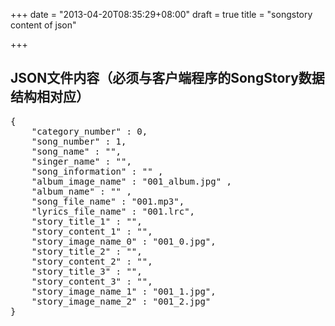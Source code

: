 +++
date = "2013-04-20T08:35:29+08:00"
draft = true
title = "songstory content of json"

+++



## JSON文件内容（必须与客户端程序的SongStory数据结构相对应）

<pre>
{
	"category_number" : 0,
	"song_number" : 1,
	"song_name" : "",
	"singer_name" : "",
	"song_information" : "" ,
	"album_image_name" : "001_album.jpg" ,
	"album_name" : "" ,
	"song_file_name" : "001.mp3",
	"lyrics_file_name" : "001.lrc",
	"story_title_1" : "",
	"story_content_1" : "",
	"story_image_name_0" : "001_0.jpg",
	"story_title_2" : "",
	"story_content_2" : "",
	"story_title_3" : "",
	"story_content_3" : "",
	"story_image_name_1" : "001_1.jpg",
	"story_image_name_2" : "001_2.jpg"
}
</pre> 